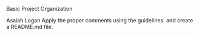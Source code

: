  Basic Project Organization
 
 Asaiah Logan
 Apply the proper comments using the guidelines.
 and create a README.md file.
